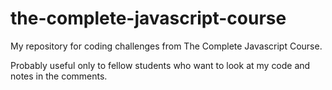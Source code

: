# the-complete-javascript-course
My repository for coding challenges from The Complete Javascript Course.

Probably useful only to fellow students who want to look at my code and notes in the comments.
